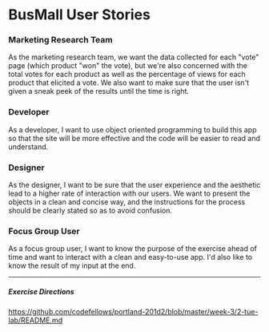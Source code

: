 # BusMall User Stories

### Marketing Research Team
As the marketing research team, we want the data collected for each "vote" page (which product "won" the vote), but we're also concerned with the total votes for each product as well as the percentage of views for each product that elicited a vote. We also want to make sure that the user isn't given a sneak peek of the results until the time is right.

### Developer
As a developer, I want to use object oriented programming to build this app so that the site will be more effective and the code will be easier to read and understand.

### Designer
As the designer, I want to be sure that the user experience and the aesthetic lead to a higher rate of interaction with our users. We want to present the objects in a clean and concise way, and the instructions for the process should be clearly stated so as to avoid confusion.

### Focus Group User
As a focus group user, I want to know the purpose of the exercise ahead of time and want to interact with a clean and easy-to-use app. I'd also like to know the result of my input at the end.

---

##### Exercise Directions
https://github.com/codefellows/portland-201d2/blob/master/week-3/2-tue-lab/README.md
